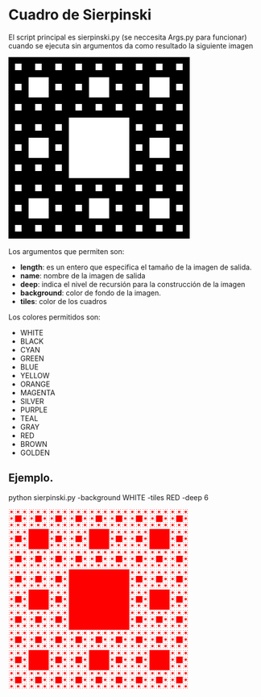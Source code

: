 # Cuadro de Sierpinski

El script principal es sierpinski.py (se neccesita Args.py para funcionar) cuando
se ejecuta sin argumentos da como resultado la siguiente imagen

![](https://github.com/Luispapiernik/Fractales/blob/master/Sierpinski/Images/sierpinski.png)

Los argumentos que permiten son:
  * **length**: es un entero que especifica el tamaño de la imagen de salida.
  * **name**: nombre de la imagen de salida
  * **deep**: indica el nivel de recursión para la construcción de la imagen
  * **background**: color de fondo de la imagen.
  * **tiles**: color de los cuadros
  
  
Los colores permitidos son:
  * WHITE
  * BLACK
  * CYAN
  * GREEN
  * BLUE
  * YELLOW
  * ORANGE
  * MAGENTA
  * SILVER
  * PURPLE
  * TEAL
  * GRAY
  * RED   
  * BROWN
  * GOLDEN
  
  ## Ejemplo.
  
  python sierpinski.py -background WHITE -tiles RED -deep 6
  
  ![](https://github.com/Luispapiernik/Fractales/blob/master/Sierpinski/Images/sierpinski_red.png)
